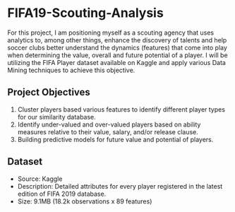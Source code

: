 # FIFA19-Scouting-Analysis
For this project, I am positioning myself as a scouting agency that uses analytics to, among other things, enhance the discovery of talents and help soccer clubs better understand the dynamics (features) that come into play when determining the value, overall and future potential of a player. I will be utilizing the FIFA Player dataset available on Kaggle and apply various Data Mining techniques to achieve this objective. 

## Project Objectives

1. Cluster players based various features to identify different player types for our similarity database.
2. Identify under-valued and over-valued players based on ability measures relative to their value, salary, and/or release clause.
3. Building predictive models for future value and potential of players.

## Dataset
- Source: Kaggle
- Description: Detailed attributes for every player registered in the latest edition of FIFA 2019 database.
- Size: 9.1MB (18.2k observations x 89 features)
